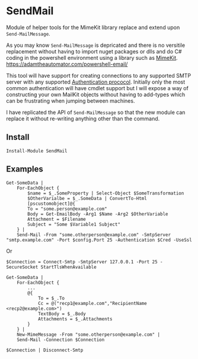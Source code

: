 # SendMail
Module of helper tools for the MimeKit library replace and extend upon `Send-MailMessage`.

As you may know `Send-MailMessage` is depricated and there is no versitile replacement without having to import nuget packages or dlls and do C# coding in the powershell environment using a library such as [MimeKit](https://mimekit.net/).
https://adamtheautomator.com/powershell-email/

This tool will have support for creating connections to any supported SMTP server with any supported [Authentication prococol](https://mimekit.net/docs/html/N_MailKit_Security.htm).  Initially only the most common authentication will have cmdlet support but I will expose a way of constructing your own MailKit objects without having to add-types which can be frustrating when jumping between machines.

I have replicated the API of `Send-MailMessage` so that the new module can replace it without re-writing anything other than the command.

## Install

````pwsh
Install-Module SendMail
````

## Examples

````pwsh
Get-SomeData |
    For-EachObject {
        $name = $_.SomeProperty | Select-Object $SomeTransformation
        $OtherVarialbe = $_.SomeData | ConvertTo-Html
        [pscustomobject]@{
        To = "some.person@example.com"
        Body = Get-EmailBody -Arg1 $Name -Arg2 $OtherVariable
        Attachment = $Filename
        Subject = "Some $Variable1 Subject"
    } |
    Send-Mail -From "some.otherperson@example.com" -SmtpServer "smtp.example.com" -Port $config.Port 25 -Authentication $Cred -UseSsl
````
Or
````pwsh
$Connection = Connect-Smtp -SmtpServer 127.0.0.1 -Port 25 -SecureSocket StartTlsWhenAvailable

Get-SomeData |
    For-EachObject {
        ...
        @{
            To = $_.To
            Cc = @("recp1@example.com","RecipientName <recp2@example.com>")
            TextBody = $_.Body
            Attachments = $_.Attachments
        }
    } |
    New-MimeMessage -From "some.otherperson@example.com" |
    Send-Mail -Connection $Connection

$Connection | Disconnect-Smtp
````
      
